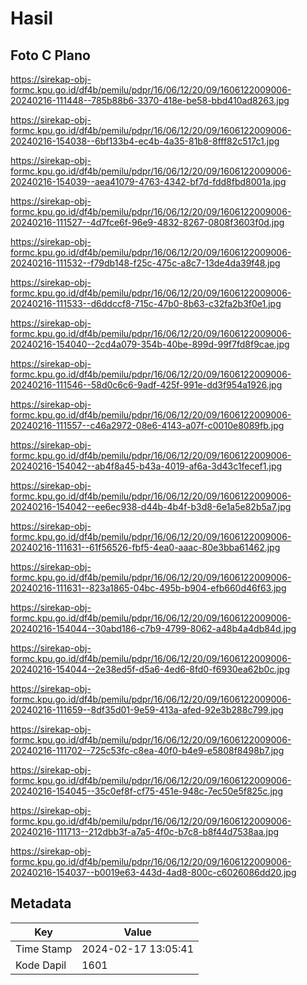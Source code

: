 # Hasil

## Foto C Plano

https://sirekap-obj-formc.kpu.go.id/df4b/pemilu/pdpr/16/06/12/20/09/1606122009006-20240216-111448--785b88b6-3370-418e-be58-bbd410ad8263.jpg

https://sirekap-obj-formc.kpu.go.id/df4b/pemilu/pdpr/16/06/12/20/09/1606122009006-20240216-154038--6bf133b4-ec4b-4a35-81b8-8fff82c517c1.jpg

https://sirekap-obj-formc.kpu.go.id/df4b/pemilu/pdpr/16/06/12/20/09/1606122009006-20240216-154039--aea41079-4763-4342-bf7d-fdd8fbd8001a.jpg

https://sirekap-obj-formc.kpu.go.id/df4b/pemilu/pdpr/16/06/12/20/09/1606122009006-20240216-111527--4d7fce6f-96e9-4832-8267-0808f3603f0d.jpg

https://sirekap-obj-formc.kpu.go.id/df4b/pemilu/pdpr/16/06/12/20/09/1606122009006-20240216-111532--f79db148-f25c-475c-a8c7-13de4da39f48.jpg

https://sirekap-obj-formc.kpu.go.id/df4b/pemilu/pdpr/16/06/12/20/09/1606122009006-20240216-111533--d6ddccf8-715c-47b0-8b63-c32fa2b3f0e1.jpg

https://sirekap-obj-formc.kpu.go.id/df4b/pemilu/pdpr/16/06/12/20/09/1606122009006-20240216-154040--2cd4a079-354b-40be-899d-99f7fd8f9cae.jpg

https://sirekap-obj-formc.kpu.go.id/df4b/pemilu/pdpr/16/06/12/20/09/1606122009006-20240216-111546--58d0c6c6-9adf-425f-991e-dd3f954a1926.jpg

https://sirekap-obj-formc.kpu.go.id/df4b/pemilu/pdpr/16/06/12/20/09/1606122009006-20240216-111557--c46a2972-08e6-4143-a07f-c0010e8089fb.jpg

https://sirekap-obj-formc.kpu.go.id/df4b/pemilu/pdpr/16/06/12/20/09/1606122009006-20240216-154042--ab4f8a45-b43a-4019-af6a-3d43c1fecef1.jpg

https://sirekap-obj-formc.kpu.go.id/df4b/pemilu/pdpr/16/06/12/20/09/1606122009006-20240216-154042--ee6ec938-d44b-4b4f-b3d8-6e1a5e82b5a7.jpg

https://sirekap-obj-formc.kpu.go.id/df4b/pemilu/pdpr/16/06/12/20/09/1606122009006-20240216-111631--61f56526-fbf5-4ea0-aaac-80e3bba61462.jpg

https://sirekap-obj-formc.kpu.go.id/df4b/pemilu/pdpr/16/06/12/20/09/1606122009006-20240216-111631--823a1865-04bc-495b-b904-efb660d46f63.jpg

https://sirekap-obj-formc.kpu.go.id/df4b/pemilu/pdpr/16/06/12/20/09/1606122009006-20240216-154044--30abd186-c7b9-4799-8062-a48b4a4db84d.jpg

https://sirekap-obj-formc.kpu.go.id/df4b/pemilu/pdpr/16/06/12/20/09/1606122009006-20240216-154044--2e38ed5f-d5a6-4ed6-8fd0-f6930ea62b0c.jpg

https://sirekap-obj-formc.kpu.go.id/df4b/pemilu/pdpr/16/06/12/20/09/1606122009006-20240216-111659--8df35d01-9e59-413a-afed-92e3b288c799.jpg

https://sirekap-obj-formc.kpu.go.id/df4b/pemilu/pdpr/16/06/12/20/09/1606122009006-20240216-111702--725c53fc-c8ea-40f0-b4e9-e5808f8498b7.jpg

https://sirekap-obj-formc.kpu.go.id/df4b/pemilu/pdpr/16/06/12/20/09/1606122009006-20240216-154045--35c0ef8f-cf75-451e-948c-7ec50e5f825c.jpg

https://sirekap-obj-formc.kpu.go.id/df4b/pemilu/pdpr/16/06/12/20/09/1606122009006-20240216-111713--212dbb3f-a7a5-4f0c-b7c8-b8f44d7538aa.jpg

https://sirekap-obj-formc.kpu.go.id/df4b/pemilu/pdpr/16/06/12/20/09/1606122009006-20240216-154037--b0019e63-443d-4ad8-800c-c6026086dd20.jpg


## Metadata

| Key        | Value               |
| ---------- | ------------------- |
| Time Stamp | 2024-02-17 13:05:41 |
| Kode Dapil | 1601                |



